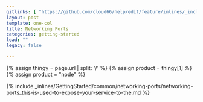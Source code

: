 ```yaml
---
gitlinks: [ "https://github.com/cloud66/help/edit/feature/inlines/_includes/_inlines/GettingStarted/common/networking-ports/networking-ports_this-is-used-to-expose-your-service-to-the.md" ]
layout: post
template: one-col
title: Networking Ports
categories: getting-started
lead: ""
legacy: false

---
```


{% assign thingy = page.url | split: '/' %}
{% assign product = thingy[1] %}
{% assign product = "node" %}

{% include _inlines/GettingStarted/common/networking-ports/networking-ports_this-is-used-to-expose-your-service-to-the.md %}
